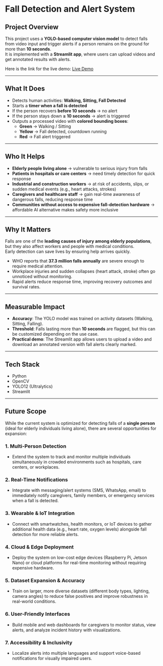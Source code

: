 # Fall Detection and Alert System  

## Project Overview  
This project uses a **YOLO-based computer vision model** to detect falls from video input and trigger alerts if a person remains on the ground for more than **10 seconds**.  
It is implemented with a **Streamlit app**, where users can upload videos and get annotated results with alerts.  

Here is the link for the live demo: [Live Demo](https://safe-fall-detection.streamlit.app/)  

---

## What It Does  
- Detects human activities: **Walking, Sitting, Fall Detected**  
- Starts a **timer when a fall is detected**  
- If the person recovers **before 10 seconds** → no alert  
- If the person stays down **≥ 10 seconds** → alert is triggered  
- Outputs a processed video with **colored bounding boxes**:  
  - **Green** → Walking / Sitting  
  - **Yellow** → Fall detected, countdown running  
  - **Red** → Fall alert triggered  

---

## Who It Helps  
- **Elderly people living alone** → vulnerable to serious injury from falls  
- **Patients in hospitals or care centers** → need timely detection for quick response  
- **Industrial and construction workers** → at risk of accidents, slips, or sudden medical events (e.g., heart attacks, strokes)  
- **Caregivers and healthcare staff** → gain real-time awareness of dangerous falls, reducing response time  
- **Communities without access to expensive fall-detection hardware** → affordable AI alternative makes safety more inclusive  

---

## Why It Matters  
Falls are one of the **leading causes of injury among elderly populations**, but they also affect workers and people with medical conditions.  
Early detection can save lives by ensuring help arrives quickly.  

- WHO reports that **37.3 million falls annually** are severe enough to require medical attention.  
- Workplace injuries and sudden collapses (heart attack, stroke) often go unnoticed without monitoring.  
- Rapid alerts reduce response time, improving recovery outcomes and survival rates.  

---

## Measurable Impact  
- **Accuracy**: The YOLO model was trained on activity datasets (Walking, Sitting, Falling).  
- **Threshold**: Falls lasting more than **10 seconds** are flagged, but this can be customized depending on the use case.  
- **Practical demo**: The Streamlit app allows users to upload a video and download an annotated version with fall alerts clearly marked.  

---

## Tech Stack  
- Python  
- OpenCV  
- YOLO12 (Ultralytics)  
- Streamlit  

---

## Future Scope

While the current system is optimized for detecting falls of a **single person** (ideal for elderly individuals living alone), there are several opportunities for expansion:

### 1. Multi-Person Detection
- Extend the system to track and monitor multiple individuals simultaneously in crowded environments such as hospitals, care centers, or workplaces.

### 2. Real-Time Notifications
- Integrate with messaging/alert systems (SMS, WhatsApp, email) to immediately notify caregivers, family members, or emergency services when a fall is detected.

### 3. Wearable & IoT Integration
- Connect with smartwatches, health monitors, or IoT devices to gather additional health data (e.g., heart rate, oxygen levels) alongside fall detection for more reliable alerts.

### 4. Cloud & Edge Deployment
- Deploy the system on low-cost edge devices (Raspberry Pi, Jetson Nano) or cloud platforms for real-time monitoring without requiring expensive hardware.

### 5. Dataset Expansion & Accuracy
- Train on larger, more diverse datasets (different body types, lighting, camera angles) to reduce false positives and improve robustness in real-world conditions.

### 6. User-Friendly Interfaces
- Build mobile and web dashboards for caregivers to monitor status, view alerts, and analyze incident history with visualizations.

### 7. Accessibility & Inclusivity
- Localize alerts into multiple languages and support voice-based notifications for visually impaired users.


